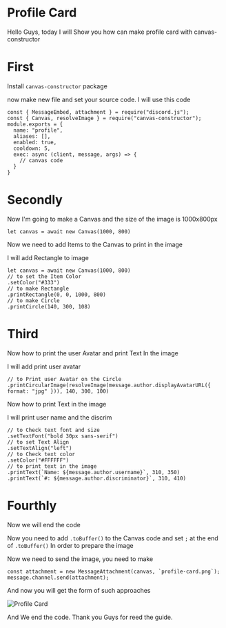 # Profile Card

Hello Guys, today I will Show you how can make profile card with canvas-constructor

# First

Install `canvas-constructor` package

now make new file and set your source code. I will use this code
```
const { MessageEmbed, attachment } = require("discord.js");
const { Canvas, resolveImage } = require("canvas-constructor");
module.exports = {
  name: "profile",
  aliases: [],
  enabled: true,
  cooldown: 5,
  exec: async (client, message, args) => {
    // canvas code
  } 
}
```

# Secondly

Now I'm going to make a Canvas and the size of the image is 1000x800px 

```
let canvas = await new Canvas(1000, 800)
```

Now we need to add Items to the Canvas to print in the image

I will add Rectangle to image
```
let canvas = await new Canvas(1000, 800)
// to set the Item Color
.setColor("#333")
// to make Rectangle
.printRectangle(0, 0, 1000, 800)
// to make Circle
.printCircle(140, 300, 108)
```

# Third

Now how to print the user Avatar and print Text In the image

I will add print user avatar
```
// to Print user Avatar on the Circle
.printCircularImage(resolveImage(message.author.displayAvatarURL({ format: "jpg" })), 140, 300, 100)
```

Now how to print Text in the image

I will print user name and the discrim
```
// to Check text font and size
.setTextFont("bold 30px sans-serif")
// to set Text Align
.setTextAlign("left")
// to Check text color
.setColor("#FFFFFF")
// to print text in the image
.printText(`Name: ${message.author.username}`, 310, 350)
.printText(`#: ${message.author.discriminator}`, 310, 410)
```

# Fourthly

Now we will end the code

Now you need to add `.toBuffer()` to the Canvas code and set `;` at the end of `.toBuffer()` In order to prepare the image

Now we need to send the image, you need to make
```
const attachment = new MessageAttachment(canvas, `profile-card.png`);
message.channel.send(attachment);
```
And now you will get the form of such approaches

![Profile Card](`https://cdn.discordapp.com/attachments/751435920942694436/765195963803369502/profile.png`)

And We end the code.
Thank you Guys for reed the guide.
